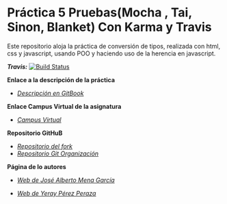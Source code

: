 # Práctica 5 Pruebas(Mocha , Tai, Sinon, Blanket) Con Karma y Travis

Este repositorio aloja la práctica de conversión de tipos, realizada con html, css y javascript, usando POO y haciendo uso de la herencia en javascript.

**_Travis:_**
[![Build Status](https://travis-ci.org/alu0100783612/eliminacion-del-switch-smell-josemena-yerayperez-1516.svg?branch=master)](https://travis-ci.org/alu0100783612/eliminacion-del-switch-smell-josemena-yerayperez-1516)

**Enlace a la descripción de la práctica**

* [_Descripción en GitBook_](https://casianorodriguezleon.gitbooks.io/pl1516/content/practicas/travis.html)

**Enlace Campus Virtual de la asignatura**

* [_Campus Virtual_](https://campusvirtual.ull.es/1516/course/view.php?id=144)

**Repositorio GitHuB**

* [_Repositorio del fork_](https://github.com/alu0100783612/eliminacion-del-switch-smell-josemena-yerayperez-1516/tree/master)
* [_Repositorio Git Organización_](https://github.com/ULL-ESIT-GRADOII-DSI/karma-y-travis-mena-yeray)


**Página de lo autores**

* [_Web de José Alberto Mena García_](http://alu0100768893.github.io/)

* [_Web de Yeray Pérez Peraza_](http://alu0100783612.github.io/)
